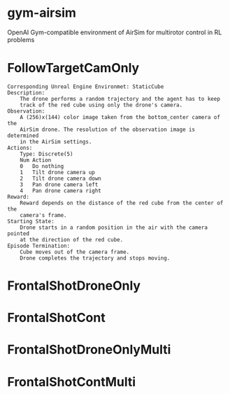 # gym-airsim
OpenAI Gym-compatible environment of AirSim for multirotor control in RL problems

# FollowTargetCamOnly
    Corresponding Unreal Engine Environmet: StaticCube
    Description:
        The drone performs a random trajectory and the agent has to keep
        track of the red cube using only the drone's camera.
    Observation:
        A (256)x(144) color image taken from the bottom_center camera of the
        AirSim drone. The resolution of the observation image is determined
        in the AirSim settings.
    Actions:
        Type: Discrete(5)
        Num Action
        0   Do nothing
        1   Tilt drone camera up
        2   Tilt drone camera down
        3   Pan drone camera left
        4   Pan drone camera right
    Reward:
        Reward depends on the distance of the red cube from the center of the
        camera's frame.
    Starting State:
        Drone starts in a random position in the air with the camera pointed
        at the direction of the red cube.
    Episode Termination:
        Cube moves out of the camera frame.
        Drone completes the trajectory and stops moving.

# FrontalShotDroneOnly

# FrontalShotCont

# FrontalShotDroneOnlyMulti

# FrontalShotContMulti
